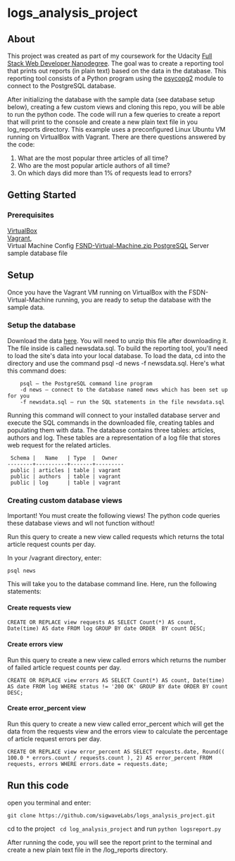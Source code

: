 # logs_analysis_project
## About
This project was created as part of my coursework for the Udacity [Full Stack Web Developer Nanodegree](https://www.udacity.com/course/full-stack-web-developer-nanodegree--nd004). The goal was to create a reporting tool that prints out reports (in plain text) based on the data in the database. This reporting tool consists of a Python program using the [psycopg2](http://initd.org/psycopg/docs/) module to connect to the PostgreSQL database. 

After initializing the database with the sample data (see database setup below), creating a few custom views and cloning this repo, you will be able to run the python code. The code will run a few queries to create a report that will print to the console and create a new plain text file in you log_reports directory. This example uses a preconfigured Linux Ubuntu VM running on VirtualBox with Vagrant.
There are there questions answered by the code:
1. What are the most popular three articles of all time?
2. Who are the most popular article authors of all time?
3. On which days did more than 1% of requests lead to errors? 

## Getting Started

### Prerequisites
[VirtualBox](https://www.virtualbox.org/wiki/Downloads)<br>
[Vagrant](https://www.vagrantup.com/downloads.html),<br>
Virtual Machine Config [FSND-Virtual-Machine.zip ](https://d17h27t6h515a5.cloudfront.net/topher/2017/August/59822701_fsnd-virtual-machine/fsnd-virtual-machine.zip)
[PostgreSQL](https://www.postgresql.org/docs/9.6/static/tutorial-install.html) Server
sample database file

## Setup
Once you have the Vagrant VM running on VirtualBox with the FSDN-Virtual-Machine running, you are ready to setup the database with the sample data.

### Setup the database
Download the data [here](https://d17h27t6h515a5.cloudfront.net/topher/2016/August/57b5f748_newsdata/newsdata.zip). You will need to unzip this file after downloading it. The file inside is called newsdata.sql. 
To build the reporting tool, you'll need to load the site's data into your local database. 
To load the data, cd into the directory and use the command psql -d news -f newsdata.sql.
Here's what this command does:
```
    psql — the PostgreSQL command line program
    -d news — connect to the database named news which has been set up for you
    -f newsdata.sql — run the SQL statements in the file newsdata.sql
```
Running this command will connect to your installed database server and execute the SQL commands in the downloaded file, creating tables and populating them with data.
The database contains three tables: articles, authors and log. These tables are a representation of a log file that stores web request for the related articles.
```          List of relations
 Schema |   Name   | Type  |  Owner  
--------+----------+-------+---------
 public | articles | table | vagrant
 public | authors  | table | vagrant
 public | log      | table | vagrant
 ```

### Creating custom database views
Important! You must create the following views! The python code queries these database views and wll not function without!


Run this query to create a new view called requests which returns the total article request counts per day.

In your /vagrant directory, enter:
```
psql news
```
This will take you to the database command line. Here, run the following statements:
#### Create requests view
```
CREATE OR REPLACE view requests AS SELECT Count(*) AS count, Date(time) AS date FROM log GROUP BY date ORDER  BY count DESC;
```
#### Create errors view
Run this query to create a new view called errors which returns the number of failed article request counts per day.
```
CREATE OR REPLACE view errors AS SELECT Count(*) AS count, Date(time) AS date FROM log WHERE status != '200 OK' GROUP BY date ORDER BY count DESC;
```
#### Create error_percent view
Run this query to create a new view called error_percent which will get the data from the requests view and the errors view to calculate the percentage of article request errors per day.
```
CREATE OR REPLACE view error_percent AS SELECT requests.date, Round(( 100.0 * errors.count / requests.count ), 2) AS error_percent FROM requests, errors WHERE errors.date = requests.date;
 ``` 
 ## Run this code
 open you terminal and enter:
 ```
 git clone https://github.com/sigwaveLabs/logs_analysis_project.git
 ```
 cd to the  project ``` cd log_analysis_project``` and run ```python logsreport.py``` 
 
 After running the code, you will see the report print to the terminal and create a new plain text file in the /log_reports directory.

